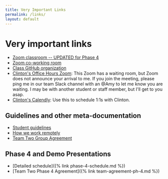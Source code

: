 ```yaml
---
title: Very Important Links
permalink: /links/
layout: default
---
```


# Very important links

- [Zoom classroom -- UPDATED for Phase 4](https://us02web.zoom.us/j/87136809846?pwd=VER0ejNkaWFUQURjQ0xRVTVVYlkrUT09)
- [Zoom co-working room](https://us02web.zoom.us/j/705824048?pwd=Zk55dFpXa09jNGcvS2UramRNRkxyZz09)
- [Class GitHub organization](https://github.com/momentum-team-2)
- [Clinton's Office Hours Zoom](https://us02web.zoom.us/j/9193609150): This Zoom has a waiting room, but Zoom does not announce your arrival to me. If you join the meeting, please ping me in our team Slack channel with an @Amy to let me know you are waiting. I may be with another student or staff member, but I'll get to you asap.
- [Clinton's Calendly](https://calendly.com/clintondreisbach/30min): Use this to schedule 1:1s with Clinton.

## Guidelines and other meta-documentation

- [Student guidelines](https://drive.google.com/open?id=17j7lH4BTArHwF9TMN9bzDO05REuXflpYCa8JnV1KDLI&authuser=1)
- [How we work remotely](https://github.com/momentumlearn/student-resources/blob/master/articles/working-remotely.md)
- [Team Two Group Agreement](https://docs.google.com/document/d/14Jngv-iflsO0h3wS84iNJfRe9BS3ZI358wGS_SiLS6I/edit?usp=sharing)

## Phase 4 and Demo Presentations

* [Detailed schedule]({% link phase-4-schedule.md %})
* [Team Two Phase 4 Agreement]({% link team-agreement-ph-4.md %})
